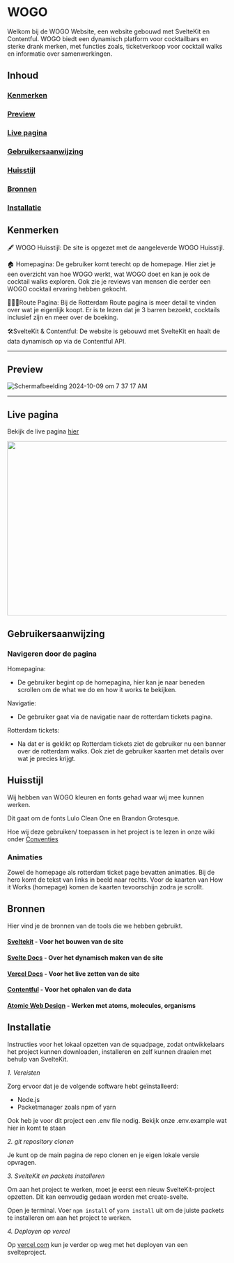 # WOGO
Welkom bij de WOGO Website, een website gebouwd met SvelteKit en Contentful. WOGO biedt een dynamisch platform voor cocktailbars en sterke drank merken, met functies zoals, ticketverkoop voor cocktail walks en informatie over samenwerkingen.

## Inhoud

### [Kenmerken](https://github.com/Seijno/wogo?tab=readme-ov-file#kenmerken)
### [Preview ](https://github.com/Seijno/wogo?tab=readme-ov-file#preview)
### [Live pagina](https://github.com/Seijno/wogo?tab=readme-ov-file#live-pagina)
### [Gebruikersaanwijzing](https://github.com/Seijno/wogo?tab=readme-ov-file#gebruikersaanwijzing-1)
### [Huisstijl](https://github.com/Seijno/wogo?tab=readme-ov-file#huisstijl-1)
### [Bronnen](https://github.com/Seijno/wogo?tab=readme-ov-file#bronnen-1)
### [Installatie](https://github.com/Seijno/wogo?tab=readme-ov-file#installatie-1)


## Kenmerken
🖋 WOGO Huisstijl: De site is opgezet met de aangeleverde WOGO Huisstijl. 

🏠 Homepagina: De gebruiker komt terecht op de homepage. Hier ziet je een overzicht van hoe WOGO werkt, wat WOGO doet en kan je ook de cocktail walks exploren. Ook zie je reviews van mensen die eerder een WOGO cocktail ervaring hebben gekocht. 

🚶🏽‍♀️Route Pagina: Bij de Rotterdam Route pagina is meer detail te vinden over wat je eigenlijk koopt. Er is te lezen dat je 3 barren bezoekt, cocktails inclusief zijn en meer over de boeking.

🛠SvelteKit & Contentful: De website is gebouwd met SvelteKit en haalt de data dynamisch op via de Contentful API.

------------------------------------------------------------------------------------------------------------------
## Preview
![Schermafbeelding 2024-10-09 om 7 37 17 AM](https://github.com/user-attachments/assets/47271912-3dd8-4516-8c91-b490b0b8c2dc)

------------------------------------------------------------------------------------------------------------------


## Live pagina

Bekijk de live pagina [hier](wogohva.netlify.app/home)

<img src="https://github.com/user-attachments/assets/85259dab-f723-4358-a147-0b0d545b0bff" width=800 height=400>


## Gebruikersaanwijzing
### Navigeren door de pagina
Homepagina:
- De gebruiker begint op de homepagina, hier kan je naar beneden scrollen om de what we do en how it works te bekijken.

Navigatie:
- De gebruiker gaat via de navigatie naar de rotterdam tickets pagina.

Rotterdam tickets:
- Na dat er is geklikt op Rotterdam tickets ziet de gebruiker nu een banner over de rotterdam walks. Ook ziet de gebruiker kaarten met details over wat je precies krijgt.

## Huisstijl

Wij hebben van WOGO kleuren en fonts gehad waar wij mee kunnen werken. 

Dit gaat om de fonts Lulo Clean One en Brandon Grotesque.

Hoe wij deze gebruiken/ toepassen in het project is te lezen in onze wiki onder [Conventies](https://github.com/Seijno/wogo/wiki/Conventies)

### Animaties
Zowel de homepage als rotterdam ticket page bevatten animaties. Bij de hero komt de tekst van links in beeld naar rechts. Voor de kaarten van How it Works (homepage) komen de kaarten tevoorschijn zodra je scrollt.

## Bronnen
Hier vind je de bronnen van de tools die we hebben gebruikt. 

#### [Sveltekit](https://kit.svelte.dev/) - Voor het bouwen van de site

#### [Svelte Docs](https://svelte.dev/docs/special-elements#svelte-component) - Over het dynamisch maken van de site

#### [Vercel Docs](https://vercel.com/docs/frameworks/sveltekit) - Voor het live zetten van de site

#### [Contentful](https://www.contentful.com) - Voor het ophalen van de data

#### [Atomic Web Design](https://bradfrost.com/blog/post/atomic-web-design/) - Werken met atoms, molecules, organisms

## Installatie
Instructies voor het lokaal opzetten van de squadpage, zodat ontwikkelaars het project kunnen downloaden, installeren en zelf kunnen draaien met behulp van SvelteKit.

*1. Vereisten*

Zorg ervoor dat je de volgende software hebt geïnstalleerd:

- Node.js
- Packetmanager zoals npm of yarn

Ook heb je voor dit project een .env file nodig. Bekijk onze .env.example wat hier in komt te staan

*2. git repository clonen*

Je kunt op de main pagina de repo clonen en je eigen lokale versie opvragen.

*3. SvelteKit en packets installeren*

Om aan het project te werken, moet je eerst een nieuw SvelteKit-project opzetten. Dit kan eenvoudig gedaan worden met create-svelte.

Open je terminal.
Voer ```npm install``` of ```yarn install``` uit om de juiste packets te installeren om aan het project te werken.

*4. Deployen op vercel*

Op [vercel.com](https://vercel.com/docs/frameworks/sveltekit) kun je verder op weg met het deployen van een svelteproject. 

